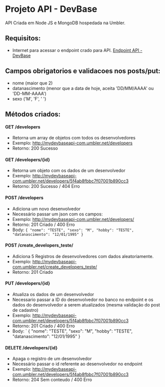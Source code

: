 # Projeto API - DevBase
API Criada em Node JS e MongoDB hospedada na Umbler.

## Requisitos:
* Internet para acessar o endpoint crado para API.
[Endpoint API - DevBase](http://mydevbaseapi-com.umbler.net/)

## Campos obrigatorios e validacoes nos posts/put:
* nome (maior que 2)
* datanascimento (menor que a data de hoje, aceita 'DD/MM/AAAA' ou 'DD-MM-AAAA') 
* sexo ('M', 'F', ' ')

## Métodos criados:

#### GET /developers
* Retorna um array de objetos com todos os desenvolvedores
* Exemplo: http://mydevbaseapi-com.umbler.net/developers
* Retorno: 200 Sucesso


#### GET /developers/{id}
* Retorna um objeto com os dados de um desenvolvedor
* Exemplo: http://mydevbaseapi-com.umbler.net/developers/5f4ab8fbbc7f07001b890cc3
* Retorno: 200 Sucesso / 404 Erro


#### POST /developers
* Adiciona um novo desenvolvedor
* Necessário passar um json com os campos:
* Exemplo: http://mydevbaseapi-com.umbler.net/developers/
* Retorno: 201 Criado / 400 Erro
* Body:
`
{
  "nome": "TESTE",
  "sexo": "M",
  "hobby": "TESTE",
  "datanascimento": "12/01/1995"
}
`

#### POST /create_developers_teste/
* Adiciona 5 Registros de desenvolvedores com dados aleatoriamente.
* Exemplo: http://mydevbaseapi-com.umbler.net/create_developers_teste/
* Retorno: 201 Criado 


#### PUT /developers/{id}
* Atualiza os dados de um desenvolvedor
* Necessario passar a ID do desenvolvedor no banco no endpoint e os dados do desenvolvedor a serem atualizados (mesma validação do post de cadastro)
* Exemplo: http://mydevbaseapi-com.umbler.net/developers/5f4ab8fbbc7f07001b890cc3
* Retorno: 201 Criado / 400 Erro
* Body:
`
{
  "nome": "TESTE",
  "sexo": "M",
  "hobby": "TESTE",
  "datanascimento": "12/01/1995"
}


#### DELETE /developers/{id}
* Apaga o registro de um desenvolvedor
* Necessário passar o id referente ao desenvolvedor no endpoint
* Exemplo: http://mydevbaseapi-com.umbler.net/developers/5f4ab8fbbc7f07001b890cc3
* Retorno: 204 Sem conteudo / 400 Erro
